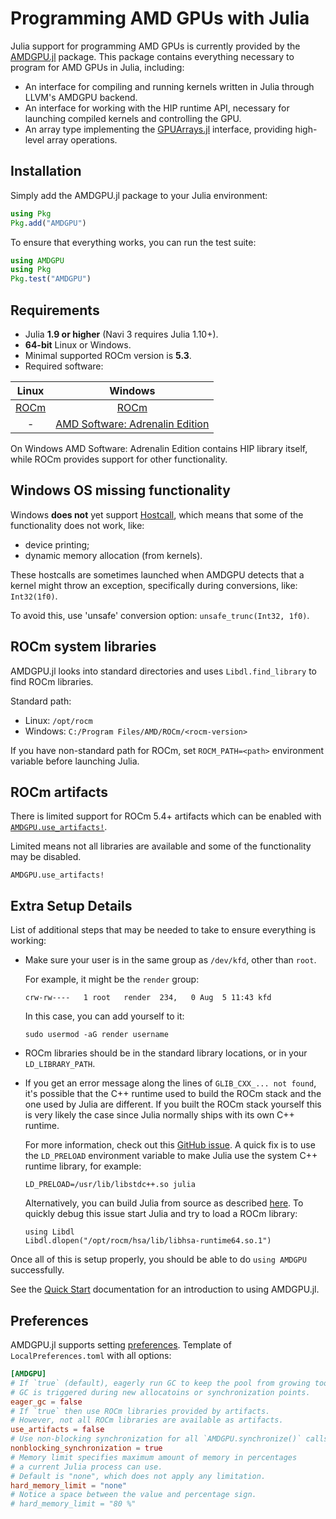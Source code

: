 # Programming AMD GPUs with Julia

Julia support for programming AMD GPUs is currently provided by the
[AMDGPU.jl](https://github.com/JuliaGPU/AMDGPU.jl) package.
This package contains everything necessary to program for AMD GPUs in Julia, including:

* An interface for compiling and running kernels written in Julia through LLVM's AMDGPU backend.
* An interface for working with the HIP runtime API,
    necessary for launching compiled kernels and controlling the GPU.
* An array type implementing the [GPUArrays.jl](https://github.com/JuliaGPU/GPUArrays.jl)
    interface, providing high-level array operations.

## Installation

Simply add the AMDGPU.jl package to your Julia environment:

```julia
using Pkg
Pkg.add("AMDGPU")
```

To ensure that everything works, you can run the test suite:

```julia
using AMDGPU
using Pkg
Pkg.test("AMDGPU")
```

## Requirements

- Julia **1.9 or higher** (Navi 3 requires Julia 1.10+).
- **64-bit** Linux or Windows.
- Minimal supported ROCm version is **5.3**.
- Required software:

|Linux|Windows|
|:---:|:---:|
|[ROCm](https://rocm.docs.amd.com/en/latest/deploy/linux/quick_start.html)|[ROCm](https://rocm.docs.amd.com/en/latest/deploy/windows/quick_start.html)|
|-|[AMD Software: Adrenalin Edition](https://www.amd.com/en/technologies/software)|

On Windows AMD Software: Adrenalin Edition contains HIP library itself,
while ROCm provides support for other functionality.

## Windows OS missing functionality

Windows **does not** yet support [Hostcall](@ref), which means that
some of the functionality does not work, like:

- device printing;
- dynamic memory allocation (from kernels).

These hostcalls are sometimes launched when AMDGPU detects that a
kernel might throw an exception, specifically during conversions, like:
`Int32(1f0)`.

To avoid this, use 'unsafe' conversion option:
`unsafe_trunc(Int32, 1f0)`.

## ROCm system libraries

AMDGPU.jl looks into standard directories
and uses `Libdl.find_library` to find ROCm libraries.

Standard path:
- Linux: `/opt/rocm`
- Windows: `C:/Program Files/AMD/ROCm/<rocm-version>`

If you have non-standard path for ROCm, set `ROCM_PATH=<path>`
environment variable before launching Julia.

## ROCm artifacts

There is limited support for ROCm 5.4+ artifacts which can be enabled with
[`AMDGPU.use_artifacts!`](@ref).

Limited means not all libraries are available and some of the functionality
may be disabled.

```@docs
AMDGPU.use_artifacts!
```

## Extra Setup Details

List of additional steps that may be needed to take to ensure everything is working:

- Make sure your user is in the same group as `/dev/kfd`, other than `root`.

    For example, it might be the `render` group:

    ```
    crw-rw----   1 root   render  234,   0 Aug  5 11:43 kfd
    ```

    In this case, you can add yourself to it:

    ```
    sudo usermod -aG render username
    ```

- ROCm libraries should be in the standard library locations, or in your `LD_LIBRARY_PATH`.

- If you get an error message along the lines of `GLIB_CXX_... not found`,
    it's possible that the C++ runtime used to build the ROCm stack
    and the one used by Julia are different.
    If you built the ROCm stack yourself this is very likely the case
    since Julia normally ships with its own C++ runtime.

    For more information, check out this [GitHub issue](https://github.com/JuliaLang/julia/issues/34276).
    A quick fix is to use the `LD_PRELOAD` environment variable to make Julia use the system C++ runtime library, for example:

    ```
    LD_PRELOAD=/usr/lib/libstdc++.so julia
    ```

    Alternatively, you can build Julia from source as described
    [here](https://github.com/JuliaLang/julia/blob/master/doc/build/build.md).
    To quickly debug this issue start Julia and try to load a ROCm library:

    ```
    using Libdl
    Libdl.dlopen("/opt/rocm/hsa/lib/libhsa-runtime64.so.1")
    ```

Once all of this is setup properly, you should be able to do `using AMDGPU`
successfully.

See the [Quick Start](@ref) documentation for an introduction to using AMDGPU.jl.

## Preferences

AMDGPU.jl supports setting
[preferences](https://github.com/JuliaPackaging/Preferences.jl).
Template of `LocalPreferences.toml` with all options:

```toml
[AMDGPU]
# If `true` (default), eagerly run GC to keep the pool from growing too big.
# GC is triggered during new allocatoins or synchronization points.
eager_gc = false
# If `true` then use ROCm libraries provided by artifacts.
# However, not all ROCm libraries are available as artifacts.
use_artifacts = false
# Use non-blocking synchronization for all `AMDGPU.synchronize()` calls.
nonblocking_synchronization = true
# Memory limit specifies maximum amount of memory in percentages
# a current Julia process can use.
# Default is "none", which does not apply any limitation.
hard_memory_limit = "none"
# Notice a space between the value and percentage sign.
# hard_memory_limit = "80 %"
```
